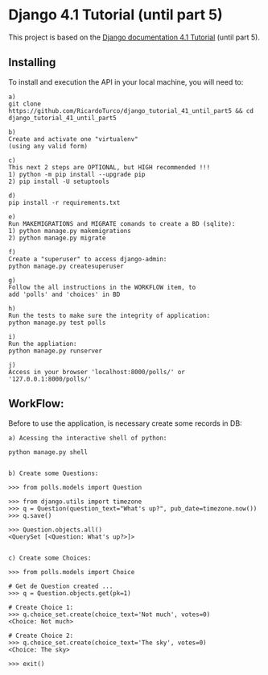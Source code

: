 # Django 4.1 Tutorial (until part 5)
This project is based on the [Django documentation 4.1 Tutorial](https://docs.djangoproject.com/en/4.1/intro/tutorial01/) (until part 5).

## Installing

To install and execution the API in your local machine, you will need to:

```
a)
git clone https://github.com/RicardoTurco/django_tutorial_41_until_part5 && cd django_tutorial_41_until_part5

b)
Create and activate one "virtualenv"
(using any valid form) 

c)
This next 2 steps are OPTIONAL, but HIGH recommended !!!
1) python -m pip install --upgrade pip
2) pip install -U setuptools

d)
pip install -r requirements.txt

e)
Run MAKEMIGRATIONS and MIGRATE comands to create a BD (sqlite):
1) python manage.py makemigrations
2) python manage.py migrate

f)
Create a "superuser" to access django-admin:
python manage.py createsuperuser

g)
Follow the all instructions in the WORKFLOW item, to
add 'polls' and 'choices' in BD

h)
Run the tests to make sure the integrity of application:
python manage.py test polls

i)
Run the appliation:
python manage.py runserver

j)
Access in your browser 'localhost:8000/polls/' or '127.0.0.1:8000/polls/'
```

## WorkFlow:

Before to use the application, is necessary create some records in DB:

```
a) Acessing the interactive shell of python:

python manage.py shell


b) Create some Questions:

>>> from polls.models import Question

>>> from django.utils import timezone
>>> q = Question(question_text="What's up?", pub_date=timezone.now())
>>> q.save()

>>> Question.objects.all()
<QuerySet [<Question: What's up?>]>


c) Create some Choices:

>>> from polls.models import Choice

# Get de Question created ...
>>> q = Question.objects.get(pk=1)

# Create Choice 1:
>>> q.choice_set.create(choice_text='Not much', votes=0)
<Choice: Not much>

# Create Choice 2:
>>> q.choice_set.create(choice_text='The sky', votes=0)
<Choice: The sky>

>>> exit()
```
